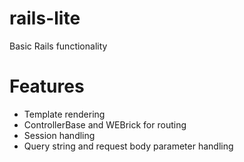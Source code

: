 rails-lite
==========
Basic Rails functionality

# Features
* Template rendering
* ControllerBase and WEBrick for routing
* Session handling
* Query string and request body parameter handling
